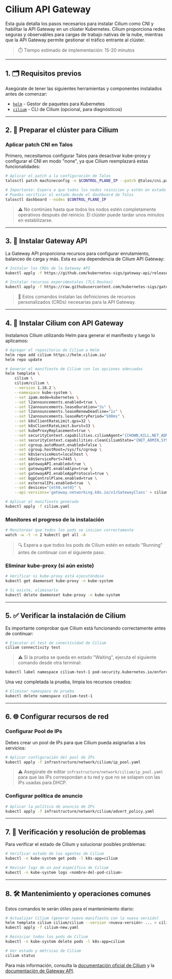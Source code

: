 # Cilium API Gateway

Esta guía detalla los pasos necesarios para instalar Cilium como CNI y habilitar la API Gateway en un clúster Kubernetes. Cilium proporciona redes seguras y observables para cargas de trabajo nativas de la nube, mientras que la API Gateway permite gestionar el tráfico entrante al clúster.

> ⏱️ Tiempo estimado de implementación: 15-20 minutos

---

## 1. 🗂 Requisitos previos

Asegúrate de tener las siguientes herramientas y componentes instalados antes de comenzar:

- [`helm`](https://github.com/helm/helm/releases) - Gestor de paquetes para Kubernetes
- [`cilium`](https://github.com/cilium/cilium/releases) - CLI de Cilium (opcional, para diagnósticos)

---

## 2. 🔄 Preparar el clúster para Cilium

### Aplicar patch CNI en Talos

Primero, necesitamos configurar Talos para desactivar kube-proxy y configurar el CNI en modo "none", ya que Cilium reemplazará estas funcionalidades:

```bash
# Aplicar el patch a la configuración de Talos
talosctl patch machineconfig -n $CONTROL_PLANE_IP --patch @talos/cni.patch.yaml --endpoints $CONTROL_PLANE_IP --mode=reboot

# Importante: Espera a que todos los nodos reinicien y estén en estado "Ready"
# Puedes verificar el estado desde el dashboard de Talos
talosctl dashboard --nodes $CONTROL_PLANE_IP
```

> ⚠️ No continúes hasta que todos los nodos estén completamente operativos después del reinicio. El clúster puede tardar unos minutos en estabilizarse.

---

## 3. 🧾 Instalar Gateway API

La Gateway API proporciona recursos para configurar enrutamiento, balanceo de carga y más. Esta es una dependencia de Cilium API Gateway:

```bash
# Instalar los CRDs de la Gateway API
kubectl apply -f https://github.com/kubernetes-sigs/gateway-api/releases/download/v1.3.0/standard-install.yaml

# Instalar recursos experimentales (TLS Routes)
kubectl apply -f https://raw.githubusercontent.com/kubernetes-sigs/gateway-api/v1.3.0/config/crd/experimental/gateway.networking.k8s.io_tlsroutes.yaml
```

> 📝 Estos comandos instalan las definiciones de recursos personalizados (CRDs) necesarias para la API Gateway.

---

## 4. 🧩 Instalar Cilium con API Gateway

Instalamos Cilium utilizando Helm para generar el manifiesto y luego lo aplicamos:

```bash
# Agregar el repositorio de Cilium a Helm
helm repo add cilium https://helm.cilium.io/
helm repo update

# Generar el manifiesto de Cilium con las opciones adecuadas
helm template \
    cilium \
    cilium/cilium \
    --version 1.18.2 \
    --namespace kube-system \
    --set ipam.mode=kubernetes \
    --set l2announcements.enabled=true \
    --set l2announcements.leaseDuration="3s" \
    --set l2announcements.leaseRenewDeadline="1s" \
    --set l2announcements.leaseRetryPeriod="500ms" \
    --set k8sClientRateLimit.qps=32 \
    --set k8sClientRateLimit.burst=33 \
    --set kubeProxyReplacement=true \
    --set securityContext.capabilities.ciliumAgent="{CHOWN,KILL,NET_ADMIN,NET_RAW,IPC_LOCK,SYS_ADMIN,SYS_RESOURCE,DAC_OVERRIDE,FOWNER,SETGID,SETUID}" \
    --set securityContext.capabilities.cleanCiliumState="{NET_ADMIN,SYS_ADMIN,SYS_RESOURCE}" \
    --set cgroup.autoMount.enabled=false \
    --set cgroup.hostRoot=/sys/fs/cgroup \
    --set k8sServiceHost=localhost \
    --set k8sServicePort=7445 \
    --set gatewayAPI.enabled=true \
    --set gatewayAPI.enableAlpn=true \
    --set gatewayAPI.enableAppProtocol=true \
    --set bgpControlPlane.enabled=true \
    --set externalIPs.enabled=true  \
    --set devices="{eth0,net0}" \
    --api-versions='gateway.networking.k8s.io/v1/GatewayClass' > cilium.yaml

# Aplicar el manifiesto generado
kubectl apply -f cilium.yaml
```

### Monitores el progreso de la instalación

```bash
# Monitorear que todos los pods se inicien correctamente
watch -w -t -n 2 kubectl get all -A
```

> 🔍 Espera a que todos los pods de Cilium estén en estado "Running" antes de continuar con el siguiente paso.

### Eliminar kube-proxy (si aún existe)

```bash
# Verificar si kube-proxy está ejecutándose
kubectl get daemonset kube-proxy -n kube-system 

# Si existe, eliminarlo
kubectl delete daemonset kube-proxy -n kube-system 
```

---

## 5. ✅ Verificar la instalación de Cilium

Es importante comprobar que Cilium está funcionando correctamente antes de continuar:

```bash
# Ejecutar el test de conectividad de Cilium
cilium connectivity test
```

> ⚠️ Si la prueba se queda en estado "Waiting", ejecuta el siguiente comando desde otra terminal:

```bash
kubectl label namespace cilium-test-1 pod-security.kubernetes.io/enforce=privileged
```

Una vez completada la prueba, limpia los recursos creados:

```bash
# Eliminar namespace de prueba
kubectl delete namespace cilium-test-1
```

---

## 6. 🌐 Configurar recursos de red

### Configurar Pool de IPs

Debes crear un pool de IPs para que Cilium pueda asignarlas a los servicios:

```bash
# Aplicar configuración del pool de IPs
kubectl apply -f infrastructure/network/cilium/ip_pool.yaml
```

> ⚠️ Asegúrate de editar `infrastructure/network/cilium/ip_pool.yaml` para que las IPs correspondan a tu red y que no se solapen con las IPs usadas para DHCP.

### Configurar política de anuncio

```bash
# Aplicar la política de anuncio de IPs
kubectl apply -f infrastructure/network/cilium/advert_policy.yaml
```

---

## 7. 🔎 Verificación y resolución de problemas

Para verificar el estado de Cilium y solucionar posibles problemas:

```bash
# Verificar estado de los agentes de Cilium
kubectl -n kube-system get pods -l k8s-app=cilium

# Revisar logs de un pod específico de Cilium
kubectl -n kube-system logs <nombre-del-pod-cilium>

```

---

## 8. 🛠 Mantenimiento y operaciones comunes

Estos comandos te serán útiles para el mantenimiento diario:

```bash
# Actualizar Cilium (generar nuevo manifiesto con la nueva versión)
helm template cilium cilium/cilium --version <nueva-versión> ... > cilium-new.yaml
kubectl apply -f cilium-new.yaml

# Reiniciar todos los pods de Cilium
kubectl -n kube-system delete pods -l k8s-app=cilium

# Ver estado y métricas de Cilium
cilium status
```

Para más información, consulta la [documentación oficial de Cilium](https://docs.cilium.io/) y la [documentación de Gateway API](https://gateway-api.sigs.k8s.io/).
